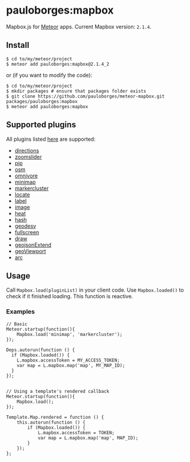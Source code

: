 # pauloborges:mapbox

Mapbox.js for [Meteor](https://www.meteor.com/) apps. Current Mapbox version: `2.1.4`.

## Install

    $ cd to/my/meteor/project
    $ meteor add pauloborges:mapbox@2.1.4_2

or (if you want to modify the code):

    $ cd to/my/meteor/project
    $ mkdir packages # ensure that packages folder exists
    $ git clone https://github.com/pauloborges/meteor-mapbox.git packages/pauloborges:mapbox
    $ meteor add pauloborges:mapbox

## Supported plugins

All plugins listed [here](https://www.mapbox.com/mapbox.js/plugins/) are
supported:

* [directions](https://www.mapbox.com/mapbox.js/plugins/#mapbox-directions)
* [zoomslider](https://www.mapbox.com/mapbox.js/plugins/#leaflet-zoomslider)
* [pip](https://www.mapbox.com/mapbox.js/plugins/#point-in-polygon)
* [osm](https://www.mapbox.com/mapbox.js/plugins/#leaflet-osm)
* [omnivore](https://www.mapbox.com/mapbox.js/plugins/#leaflet-omnivore)
* [minimap](https://www.mapbox.com/mapbox.js/plugins/#leaflet-minimap)
* [markercluster](https://www.mapbox.com/mapbox.js/plugins/#leaflet-markercluster)
* [locate](https://www.mapbox.com/mapbox.js/plugins/#leaflet-locatecontrol)
* [label](https://www.mapbox.com/mapbox.js/plugins/#leaflet-label)
* [image](https://www.mapbox.com/mapbox.js/plugins/#leaflet-image)
* [heat](https://www.mapbox.com/mapbox.js/plugins/#leaflet-heat)
* [hash](https://www.mapbox.com/mapbox.js/plugins/#leaflet-hash)
* [geodesy](https://www.mapbox.com/mapbox.js/plugins/#leaflet-geodesy)
* [fullscreen](https://www.mapbox.com/mapbox.js/plugins/#leaflet-fullscreen)
* [draw](https://www.mapbox.com/mapbox.js/plugins/#leaflet-draw)
* [geojsonExtend](https://www.mapbox.com/mapbox.js/plugins/#static-map-from-geojson-with-geo-viewport)
* [geoViewport](https://www.mapbox.com/mapbox.js/plugins/#static-map-from-bounds-with-geo-viewport)
* [arc](https://www.mapbox.com/mapbox.js/plugins/#arcjs)

## Usage

Call `Mapbox.load(pluginList)` in your client code. Use `Mapbox.loaded()` to
check if it finished loading. This function is reactive.

### Examples

    // Basic
    Meteor.startup(function(){
        Mapbox.load('minimap', 'markercluster');
    });

    Deps.autorun(function () {
      if (Mapbox.loaded()) {
        L.mapbox.accessToken = MY_ACCESS_TOKEN;
        var map = L.mapbox.map('map', MY_MAP_ID);
      }
    });
    

    // Using a template's rendered callback
    Meteor.startup(function(){
        Mapbox.load();
    });

    Template.Map.rendered = function () {
        this.autorun(function () {
            if (Mapbox.loaded()) {
                L.mapbox.accessToken = TOKEN; 
                var map = L.mapbox.map('map', MAP_ID);
            }
        });
    };

